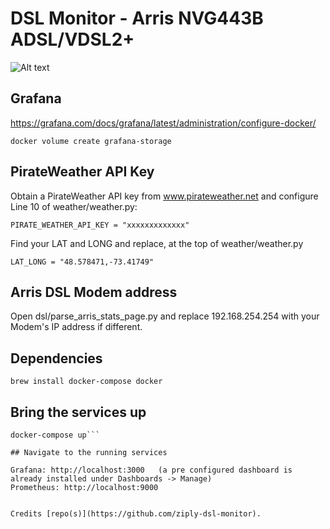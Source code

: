 # DSL Monitor - Arris NVG443B ADSL/VDSL2+

![Alt text](https://raw.github.com/keithknott26/dsl_internet_monitoring/master/dsl_internet_monitoring_screenshot.png?raw=true "Grafana Screenshot")


## Grafana

https://grafana.com/docs/grafana/latest/administration/configure-docker/

```shell
docker volume create grafana-storage
```

## PirateWeather API Key

Obtain a PirateWeather API key from www.pirateweather.net and configure Line 10 of weather/weather.py:

```PIRATE_WEATHER_API_KEY = "xxxxxxxxxxxxx"```

Find your LAT and LONG and replace, at the top of weather/weather.py

```LAT_LONG = "48.578471,-73.41749"```

## Arris DSL Modem address

Open dsl/parse_arris_stats_page.py and replace 192.168.254.254 with your Modem's IP address if different.

## Dependencies

```brew install docker-compose docker```

## Bring the services up

```docker-compose build
docker-compose up```

## Navigate to the running services

Grafana: http://localhost:3000   (a pre configured dashboard is already installed under Dashboards -> Manage)
Prometheus: http://localhost:9000


Credits [repo(s)](https://github.com/ziply-dsl-monitor).



